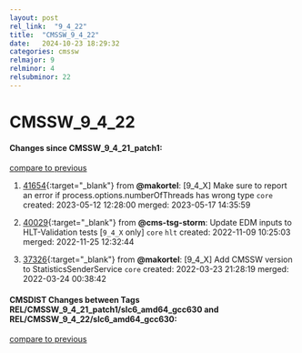 ```yaml
---
layout: post
rel_link:  "9_4_22"
title:  "CMSSW_9_4_22"
date:   2024-10-23 18:29:32
categories: cmssw
relmajor: 9
relminor: 4
relsubminor: 22
---
```


# CMSSW_9_4_22
#### Changes since CMSSW_9_4_21_patch1:
[compare to previous](https://github.com/cms-sw/cmssw/compare/CMSSW_9_4_21_patch1...CMSSW_9_4_22)



1. [41654](http://github.com/cms-sw/cmssw/pull/41654){:target="_blank"}  from **@makortel**: [9_4_X] Make sure to report an error if process.options.numberOfThreads has wrong type `core` created: 2023-05-12 12:28:00 merged: 2023-05-17 14:35:59

2. [40029](http://github.com/cms-sw/cmssw/pull/40029){:target="_blank"}  from **@cms-tsg-storm**: Update EDM inputs to HLT-Validation tests [`9_4_X` only] `core` `hlt` created: 2022-11-09 10:25:03 merged: 2022-11-25 12:32:44

3. [37326](http://github.com/cms-sw/cmssw/pull/37326){:target="_blank"}  from **@makortel**: [9_4_X] Add CMSSW version to StatisticsSenderService `core` created: 2022-03-23 21:28:19 merged: 2022-03-24 00:38:42

#### CMSDIST Changes between Tags REL/CMSSW_9_4_21_patch1/slc6_amd64_gcc630 and REL/CMSSW_9_4_22/slc6_amd64_gcc630:
[compare to previous](https://github.com/cms-sw/cmsdist/compare/REL/CMSSW_9_4_21_patch1/slc6_amd64_gcc630...REL/CMSSW_9_4_22/slc6_amd64_gcc630)


